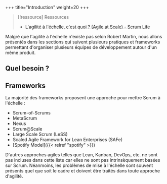 +++
title="Introduction"
weight=20
+++

> [!ressource] Ressources
> - [L'agilité à l'échelle, c'est quoi ? (Agile at Scale) - Scrum Life](https://youtu.be/A0alM2OovFk)

Malgré que l'agilité à l'échelle n'existe pas selon Robert Martin, nous allons présentés dans les sections qui suivent plusieurs pratiques et frameworks permettant d'organiser plusieurs équipes de développement autour d'un même produit.

## Quel besoin ?


## Frameworks

La majorité des frameworks proposent une approche pour mettre Scrum à l'échelle :
- Scrum-of-Scrums
- MetaScrum
- Nexus
- Scrum@Scale
- Large Scale Scrum (LeSS)
- Scaled Agile Framework for Lean Enterprises (SAFe)
- [Spotify Model]({{< relref "spotify" >}})


D'autres approches agiles telles que Lean, Kanban, DevOps, etc. ne sont pas incluses dans cette liste car elles ne sont pas intrinsèquement basées sur Scrum. Néanmoins, les problèmes de mise à l'échelle sont souvent présents quel que soit le cadre et doivent être traités dans toute approche d'agilité.
